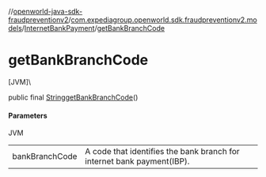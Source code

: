 //[openworld-java-sdk-fraudpreventionv2](../../../index.md)/[com.expediagroup.openworld.sdk.fraudpreventionv2.models](../index.md)/[InternetBankPayment](index.md)/[getBankBranchCode](get-bank-branch-code.md)

# getBankBranchCode

[JVM]\

public final [String](https://docs.oracle.com/javase/8/docs/api/java/lang/String.html)[getBankBranchCode](get-bank-branch-code.md)()

#### Parameters

JVM

| | |
|---|---|
| bankBranchCode | A code that identifies the bank branch for internet bank payment(IBP). |
